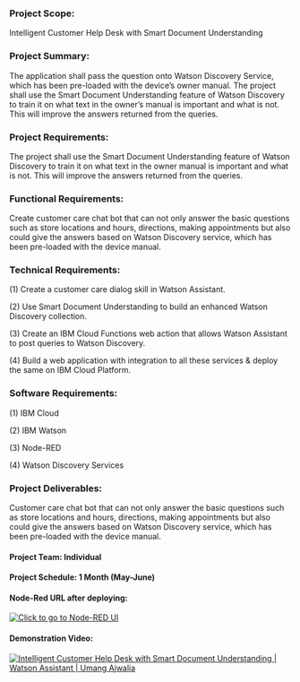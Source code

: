 ### Project Scope: 
Intelligent Customer Help Desk with Smart Document Understanding

### Project Summary: 
The application shall pass the question onto Watson Discovery Service, which has been pre-loaded with the device’s owner manual. The project shall use the Smart Document Understanding feature of Watson Discovery to train it on what text in the owner’s manual is important and what is not. This will improve the answers returned from the queries.

### Project Requirements: 
The project shall use the Smart Document Understanding feature of Watson Discovery to train it on what text in the owner manual is important and what is not. This will improve the answers returned from the queries.

### Functional Requirements: 
Create customer care chat bot that can not only answer the basic questions such as store locations and hours, directions, making appointments but also could give the answers based on Watson Discovery service, which has been pre-loaded with the device manual.


### Technical Requirements:
 
(1) Create a customer care dialog skill in Watson Assistant.

(2) Use Smart Document Understanding to build an enhanced Watson Discovery collection.

(3) Create an IBM Cloud Functions web action that allows Watson Assistant to post queries to Watson Discovery.

(4) Build a web application with integration to all these services & deploy the same on IBM Cloud Platform.

### Software Requirements: 

(1) IBM Cloud

(2) IBM Watson

(3) Node-RED

(4) Watson Discovery Services

### Project Deliverables: 
Customer care chat bot that can not only answer the basic questions such as store locations and hours, directions, making appointments but also could give the answers based on Watson Discovery service, which has been pre-loaded with the device manual.

#### Project Team: Individual

#### Project Schedule: 1 Month (May-June)

#### Node-Red URL after deploying: 
[![Click to go to Node-RED UI](https://user-images.githubusercontent.com/39110739/83250564-f2103880-a1c5-11ea-8063-95aeff68256a.png
)](https://node-red-sixtp.eu-gb.mybluemix.net/ui "Click to go to Node-RED UI")


#### Demonstration Video: 
[![Intelligent Customer Help Desk with Smart Document Understanding | Watson Assistant | Umang Ajwalia](https://user-images.githubusercontent.com/39110739/83249703-9c875c00-a1c4-11ea-85ae-35df1c3b4c44.png
)](http://www.youtube.com/watch?v=irchfIcORmk "Intelligent Customer Help Desk with Smart Document Understanding | Watson Assistant | Umang Ajwalia")

